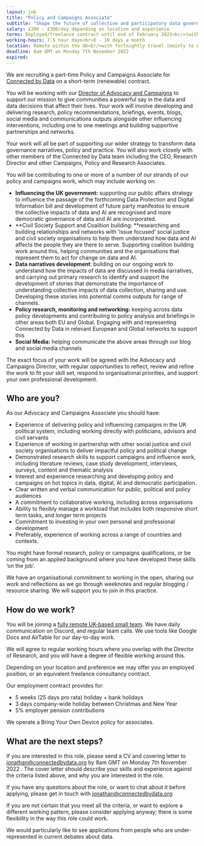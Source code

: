 ```yaml
---
layout: job
title: "Policy and Campaigns Associate"
subtitle: "Shape the future of collective and participatory data governance"
salary: £200 - £300/day depending on location and experience
terms: Employed/freelance contract until end of February 2023<br/>(with possibility of renewal)
working-hours: 7.5 hour days<br>8 - 10 days a month
location: Remote within the UK<br/>with fortnightly travel (mainly to London for face to face meetings and events) 
deadline: 8am GMT on Monday 7th November 2022
expired: 
---
```


We are recruiting a part-time Policy and Campaigns Associate for [Connected by Data](www.connectedbydata.org) on a short-term (renewable) contract.

You will be working with our [Director of Advocacy and Campaigns](https://connectedbydata.org/team/jonathan-smith) to support our mission to give communities a powerful say in the  data and data decisions that affect their lives. Your work will involve developing and delivering research, policy recommendations, briefings, events, blogs, social media and communications outputs alongside other influencing interventions, including one to one meetings and building supportive partnerships and networks.  

Your work will all be part of supporting our wider strategy to transform data governance narratives, policy and practice. You will also work closely with other members of the Connected by Data team including the CEO, Research Director and other Campaigns, Policy and Research Associates. 

You will be contributing to one or more of a number of our strands of our policy and campaigns work, which may include working on:


* **Influencing the UK government:** supporting our public affairs strategy to influence the passage of the forthcoming Data Protection and Digital Information bill and development of future party manifestos to ensure the collective impacts of data and AI are recognised and more democratic governance of data and AI are incorporated. 
* **Civil Society Support and Coalition building: **researching and building relationships and networks with ‘issue focused’ social justice and civil society organisations to help them understand how data and AI  affects the people they are there to serve. Supporting coalition building work around this, helping communities and the organisations that represent them to act for change on data and AI.
* **Data narratives development**: building on our ongoing work to understand how the impacts of data are discussed in media narratives, and carrying out primary research to identify and support the development of stories that demonstrate the importance of understanding collective impacts of data collection, sharing and use. Developing these stories into potential comms outputs for range of channels.
* **Policy research, monitoring and networking:** keeping across data policy developments  and contributing to policy analysis and briefings in other areas both EU and Global. Engaging with and representing Connected by Data in relevant European and Global networks to support this 
* **Social Media:** helping communicate the above areas through our blog and social media channels 

The exact focus of your work will be agreed with the Advocacy and Campaigns  Director, with regular opportunities to reflect, review and refine the work to fit your skill set, respond to organisational priorities, and support your own professional development.


## Who are you?

As our Advocacy and Campaigns Associate you should have:

* Experience of delivering policy and influencing campaigns in the UK political system, including working directly with politicians, advisors and civil servants
* Experience of working in partnership with other social justice and civil society organisations to deliver impactful policy and political change
* Demonstrated research skills to support campaigns and influence work, including literature reviews, case study development, interviews, surveys, content and thematic analysis
* Interest and experience researching and developing policy and campaigns on hot topics in data, digital, AI and democratic participation.
* Clear written and verbal communication for public, political and policy audiences
* A commitment to collaborative working, including across organisations
* Ability to flexibly manage a workload that includes both responsive short term tasks, and longer term projects
* Commitment to investing in your own personal and professional development
* Preferably, experience of working across a range of countries and contexts.

You might have formal research, policy or campaigns qualifications, or be coming from an applied background where you have developed these skills ‘on the job’.

We have an organisational commitment to working in the open, sharing our work and reflections as we go through weeknotes and regular blogging / resource sharing. We will support you to join in this practice.


## How do we work?

You will be joining a [fully remote UK-based small team](/about#team). We have daily communication on Discord, and regular team calls. We use tools like Google Docs and AirTable for our day-to-day work.

We will agree to regular working hours where you overlap with the Director of Research, and you will have a degree of flexible working around this.

Depending on your location and preference we may offer you an employed position, or an equivalent freelance consultancy contract.

Our employment contract provides for:

* 5 weeks (25 days pro rata) holiday + bank holidays
* 3 days company-wide holiday between Christmas and New Year
* 5% employer pension contributions

We operate a Bring Your Own Device policy for associates.


## What are the next steps?

If you are interested in this role, please send a CV and covering letter to [jonathan@connectedbydata.org](mailto:jonathan@connectedbydata.org) by 8am GMT on Monday 7th November 2022 . The cover letter should describe your skills and experience against the criteria listed above, and why you are interested in the role.

If you have any questions about the role, or want to chat about it before applying, please get in touch with jonathan@connectedbydata.org

If you are not certain that you meet all the criteria, or want to explore a different working pattern, please consider applying anyway; there is some flexibility in the way this role could work.

We would particularly like to see applications from people who are under-represented in current debates about data.
